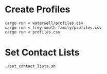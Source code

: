 # Create Profiles
```
cargo run < waterwell/profiles.csv
cargo run < trey-smoth-family/profiles.csv
cargo run < profiles.csv

```
# Set Contact Lists
```
./set_contact_lists.sh
```
